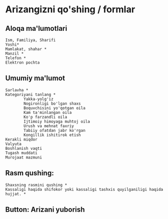 # Arizangizni qo'shing / formlar

## Aloqa ma'lumotlari
	Ism, Familiya, Sharifi
	Yoshi*
	Mamlakat, shahar *
	Manzil *
	Telefon *
	Elektron pochta

## Umumiy ma'lumot
	Sarlavha *
	Kategoriyani tanlang *
			Yakka-yolg'iz
			Nogironligi bo'lgan shaxs
			Boquvchisini yo'qotgan oila
			Kam ta'minlangan oila
			Ko'p farzandli oila
			Ijtimoiy himoyaga muhtoj oila
			Urush va mehnat faxriy
			Tabiiy ofatdan jabr ko'rgan
			Kongillik ishitirok etish
	Kerakli miqdor
	Valyuta
	Boshlanish vaqti
	Tugash muddati
	Murojaat mazmuni

## Rasm qushing:
	Shaxsning rasmini qushing *
	Kassaligi haqida shifokor yoki kassaligi tashxis quyilganiligi haqida hujjat. *

## Button: Arizani yuborish

